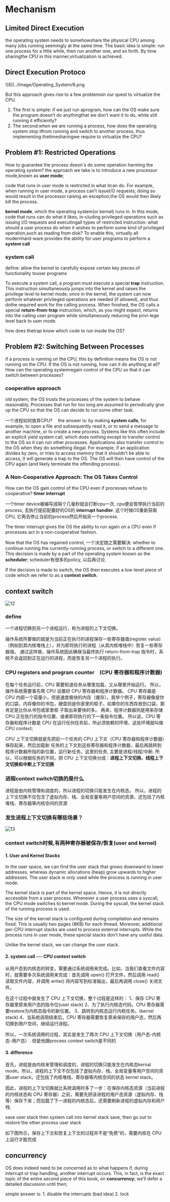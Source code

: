 # Mechanism

## Limited Direct Execution

 the operating system needs to somehowshare the physical CPU among many jobs running seemingly at the same time. The basic idea is simple: run one process for a little while, then run another one, and so forth. By time sharingthe CPU in this manner,virtualization is achieved.

## Direct Execution Protoco

![8](../Image/Operating_System/8.png

But this approach gives rise to a few problemsin our quest to virtualize the CPU.

1. The first is simple: if we just run aprogram, how can the OS make sure the program doesn’t do anythingthat we don’t want it to do, while still running it efficiently?
2. The second:when we are running a process, how does the operating system stop itfrom running and switch to another process, thus implementing thetimesharingwe require to virtualize the CPU?

## Problem #1: Restricted Operations

How to guarantee the process doesn's do some operation harming the operating system? the approach we take is to introduce a new processor mode,known as **user mode**;

code that runs in user mode is restricted in what itcan do. For example, when running in user mode, a process can’t issueI/O requests; doing so would result in the processor raising an exception;the OS would then likely kill the process.

**kernel mode**, which the operating system(or kernel) runs in. In this mode, code that runs can do what it likes, in-cluding privileged operations such as issuing I/O requests and executingall types of restricted instruction: what should a user process do when it wishes to perform some kind of privileged operation,such as reading from disk? To enable this, virtually all modernhard-ware provides the ability for user programs to perform a **system call**

### system call

define: allow the kernel to carefully expose certain key pieces of functionality touser programs

To execute a system call, a program must execute a special **trap** instruction. This instruction simultaneously jumps into the kernel and raises the privilege level to kernel mode; once in the kernel, the system can now perform whatever privileged operations are needed (if allowed), and thus dothe required work for the calling process. When finished, the OS calls a special **return-from-trap** instruction, which, as you might expect, returns into the calling user program while simultaneously reducing the privi-lege level back to user mode.

how does thetrap know which code to run inside the OS?

## Problem #2: Switching Between Processes

if a process is running on the CPU, this by definition means the OS is not running on the CPU. If the OS is not running, how can it do anything at all? How can the operating systemregain control of the CPU so that it can switch between processes?

### cooperative approach

old system, the OS trusts the processes of the system to behave reasonably. Processes that run for too long are assumed to periodically give up the CPU so that the OS can decide to run some other task.

一个进程如何放弃CPU?　 the answer is: by making **system calls**, for example, to open a file and subsequently read it, or to send a message to another machine, or to create a new process. Systems like this often include an explicit yield system call, which does nothing except to transfer control to the OS so it can run other processes. Applications also transfer control to the OS when they do something illegal. For example, if an application divides by zero, or tries to access memory that it shouldn’t be able to access, it will generate a trap to the OS. The OS will then have control of the CPU again (and likely terminate
the offending process).

### A Non-Cooperative Approach: The OS Takes Control

How can the OS gain control of the CPU even if processes refuse to cooperative? **timer interrupt**

一个timer device被编写成隔个几毫秒就会打断cpu一次, cpu便会暂停执行当前的process, 去执行提前配置好的OS的 **interrupt handler**. 这个时候OS重新获取CPU, 它再去停止当前的process然后开始另一个process.

The timer interrupt gives the OS the ability to run again on a CPU even if processes act in a non-cooperative fashion.

Now that the OS has regained control, 一个决定随之需要解决: whether to continue running the currently-running process, or switch to a different one. This decision is made by a part of the operating system known as the **scheduler**; scheduler有很多的policy, 以后再讨论.

If the decision is made to switch, the OS then executes a low-level piece of code which we refer to as a **context switch**.

## context switch

![12](../../Image/Operating_System/12.png)

### define

⼀个进程切换到另⼀个进程运⾏，称为进程的上下⽂切换。

操作系统所要做的就是为当前正在执行的进程保存一些寄存器值(register valus)（例如到其内核堆栈上），并为即将执行的进程（从其内核堆栈中）恢复一些寄存器值。 通过这样做，操作系统因此确保当最终执行 return-from-trap 指令时，系统不会返回到正在运行的进程，而是恢复另一个进程的执行。

### CPU registers and program counter　(CPU 寄存器和程序计数器)

在每个任务运⾏前，CPU 需要知道任务从哪⾥加载，⼜从哪⾥开始运⾏。 所以，操作系统需要事先帮 CPU 设置好 CPU 寄存器和程序计数器。 CPU 寄存器是 CPU 内部⼀个容量⼩，但是速度极快的内存（缓存）。我举个例⼦，寄存器像是你的⼝袋，内存像你的书包，硬盘则是你家⾥的柜⼦，如果你的东⻄存放到⼝袋，那肯定是⽐你从书包或家⾥柜 ⼦取出来要快的多。 再来，程序计数器则是⽤来存储 CPU 正在执⾏的指令位置、或者即将执⾏的下⼀条指令位置。 所以说，CPU 寄存器和程序计数是 CPU 在运⾏任何任务前，所必须依赖的环境，这些环境就叫做 CPU context;

CPU 上下⽂切换就是先把前⼀个任务的 CPU 上下⽂（CPU 寄存器和程序计数器）保存起来，然后加载新 任务的上下⽂到这些寄存器和程序计数器，最后再跳转到程序计数器所指的新位置，运⾏新任务。这里的任务, 主要是进程/线程/中断. 所以，可以根据任务的不同，把 CPU 上下⽂切换分成：**进程上下⽂切换、线程上下⽂切换和中断上下⽂切换**

### 进程context switch切换的是什么

进程是由内核管理和调度的，所以进程的切换只能发⽣在内核态。 所以，进程的上下⽂切换不仅包含了虚拟内存、栈、全局变量等⽤户空间的资源，还包括了内核堆栈、寄存器等内核空间的资源

### 发⽣进程上下⽂切换有哪些场景？

![13](../../Image/Operating_System/13.png)

### context switch时候,有两种寄存器被保存/恢复(user and kernel)

#### 1. User and Kernel Stacks

In the user space, we can find the user stack that grows downward to lower addresses, whereas dynamic allocations (heap) grow upwards to higher addresses. The user stack is only used while the process is running in user mode.

The kernel stack is part of the kernel space. Hence, it is not directly accessible from a user process. Whenever a user process uses a syscall, the CPU mode switches to kernel mode. During the syscall, the kernel stack of the running process is used.

The size of the kernel stack is configured during compilation and remains fixed. This is usually two pages (8KB) for each thread. Moreover, additional per-CPU interrupt stacks are used to process external interrupts. While the process runs in user mode, these special stacks don’t have any useful data.

Unlike the kernel stack, we can change the user stack.

#### 2. system call --- CPU context switch

从用户态到内核态的转变，需要通过系统调用来完成。比如，当我们查看文件内容时，就需要多次系统调用来完成：首先调用 open() 打开文件，然后调用 read() 读取文件内容，并调用 write() 将内容写到标准输出，最后再调用 close() 关闭文件。

在这个过程中就发生了 CPU 上下文切换，整个过程是这样的：
1、保存 CPU 寄存器里原来用户态的指令位(user stack)
2、为了执行内核态代码，CPU 寄存器需要restore为内核态指令的新位置。
3、跳转到内核态运行内核任务。(kernel stack)
4、当系统调用结束后，CPU 寄存器需要恢复原来保存的用户态，然后再切换到用户空间，继续运行进程。

所以，一次系统调用的过程，其实是发生了两次 CPU 上下文切换（用户态-内核态-用户态）. 但是他跟process context switch是不同的

#### 3. difference

首先，进程是由内核来管理和调度的，进程的切换只能发生在内核态kernal mode。所以，进程的上下文不仅包括了虚拟内存、栈、全局变量等用户空间的资源user stack，还包括了内核堆栈、寄存器等内核空间的状态 kernel stack。

因此，进程的上下文切换就比系统调用时多了一步：在保存内核态资源（当前进程的内核状态和 CPU 寄存器）之前，需要先把该进程的用户态资源（虚拟内存、栈等）保存下来；而加载了下一进程的内核态后，还需要刷新进程的虚拟内存和用户栈:

save user stack then system call into kernel stack save, then go out to restore the other process user stack

如下图所示，保存上下文和恢复上下文的过程并不是“免费”的，需要内核在 CPU 上运行才能完成

## concurrency

OS does indeed need to be concerned as to what happens if, during interrupt or trap handling, another interrupt occurs. This, in fact, is the exact topic of the entire second piece of this book, on
**concurrency**; we’ll defer a detailed discussion until then;

simple answer is: 1. disable the interrupts (bad idea) 2. lock
